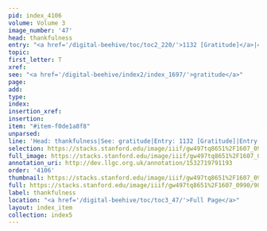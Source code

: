 ```yaml
---
pid: index_4106
volume: Volume 3
image_number: '47'
head: thankfulness
entry: "<a href='/digital-beehive/toc/toc2_220/'>1132 [Gratitude]</a>|4623 [PAGE_MISSING]"
topic: 
first_letter: T
xref: 
see: "<a href='/digital-beehive/index2/index_1697/'>gratitude</a>"
page: 
add: 
type: 
index: 
insertion_xref: 
insertion: 
item: "#item-f0de1a8f8"
unparsed: 
line: 'Head: thankfulness|See: gratitude|Entry: 1132 [Gratitude]|Entry: 4623 [PAGE_MISSING]|#item-f0de1a8f8'
selection: https://stacks.stanford.edu/image/iiif/gw497tq8651%2F1607_0990/906,533,691,151/full/0/default.jpg
full_image: https://stacks.stanford.edu/image/iiif/gw497tq8651%2F1607_0990/full/full/0/default.jpg
annotation_uri: http://dev.llgc.org.uk/annotation/1532719791193
order: '4106'
thumbnail: https://stacks.stanford.edu/image/iiif/gw497tq8651%2F1607_0990/906,533,691,151/150,/0/default.jpg
full: https://stacks.stanford.edu/image/iiif/gw497tq8651%2F1607_0990/906,533,691,151/full/0/default.jpg
label: thankfulness
location: "<a href='/digital-beehive/toc/toc3_47/'>Full Page</a>"
layout: index_item
collection: index5
---
```

